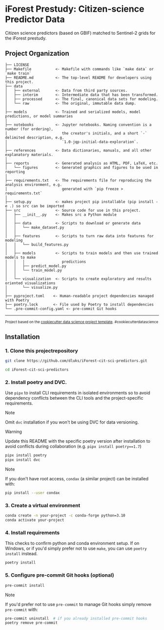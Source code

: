 iForest Prestudy: Citizen-science Predictor Data
==============================

Citizen science predictors (based on GBIF) matched to Sentinel-2 grids for the iForest prestudy. 

Project Organization
------------

    ├── LICENSE
    ├── Makefile           <- Makefile with commands like `make data` or `make train`
    ├── README.md          <- The top-level README for developers using this project.
    ├── data
    │   ├── external       <- Data from third party sources.
    │   ├── interim        <- Intermediate data that has been transformed.
    │   ├── processed      <- The final, canonical data sets for modeling.
    │   └── raw            <- The original, immutable data dump.
    │
    ├── models             <- Trained and serialized models, model predictions, or model summaries
    │
    ├── notebooks          <- Jupyter notebooks. Naming convention is a number (for ordering),
    │                         the creator's initials, and a short `-` delimited description, e.g.
    │                         `1.0-jqp-initial-data-exploration`.
    │
    ├── references         <- Data dictionaries, manuals, and all other explanatory materials.
    │
    ├── reports            <- Generated analysis as HTML, PDF, LaTeX, etc.
    │   └── figures        <- Generated graphics and figures to be used in reporting
    │
    ├── requirements.txt   <- The requirements file for reproducing the analysis environment, e.g.
    │                         generated with `pip freeze > requirements.txt`
    │
    ├── setup.py           <- makes project pip installable (pip install -e .) so src can be imported
    ├── src                <- Source code for use in this project.
    │   ├── __init__.py    <- Makes src a Python module
    │   │
    │   ├── data           <- Scripts to download or generate data
    │   │   └── make_dataset.py
    │   │
    │   ├── features       <- Scripts to turn raw data into features for modeling
    │   │   └── build_features.py
    │   │
    │   ├── models         <- Scripts to train models and then use trained models to make
    │   │   │                 predictions
    │   │   ├── predict_model.py
    │   │   └── train_model.py
    │   │
    │   └── visualization  <- Scripts to create exploratory and results oriented visualizations
    │       └── visualize.py
    │
    ├── pyproject.toml    <- Human-readable project dependencies managed with Poetry
    ├── poetry.lock       <- File used by Poetry to install dependencies
    └── .pre-commit-config.yaml <- pre-commit Git hooks


--------

<p><small>Project based on the <a target="_blank" href="https://drivendata.github.io/cookiecutter-data-science/">cookiecutter data science project template</a>. #cookiecutterdatascience</small></p>

## Installation

### 1. Clone this projectrepository
```bash
git clone https://github.com/dluks/iForest-cit-sci-predictors.git

cd iForest-cit-sci-predictors
```

### 2. Install poetry and DVC.
Use `pipx` to install CLI requirements in isolated environments so to avoid dependency conflicts between the CLI tools and the project-specific requirements.
> [!NOTE]
> Omit `dvc` installation if you won't be using DVC for data versioning.

> [!WARNING]
> Update this README with the specific poetry version after installation to avoid conflicts during collaboration (e.g. `pipx install poetry==1.7`)
```bash
pipx install poetry
pipx install dvc
```

 >[!NOTE]
 > If you don't have root access, `condax` (a similar project) can be installed with:
 > ```bash
 > pip install --user condax
 > ```

### 3. Create a virtual environment
```bash
conda create -n your-project -c conda-forge python=3.10
conda activate your-project
```

### 4. Install requirements
This checks to confirm python and conda environment setup. If on Windows, or if you'd simply prefer not to use `make`, you can use `poetry install` instead.
```bash
poetry install
```

### 5. Configure pre-commit Git hooks (optional)
```bash
pre-commit install
```
> [!NOTE]
> If you'd prefer not to use `pre-commit` to manage Git hooks simply remove `pre-commit` with:
> ```bash
> pre-commit uninstall  # if you already installed pre-commit hooks
> poetry remove pre-commit
> ```
